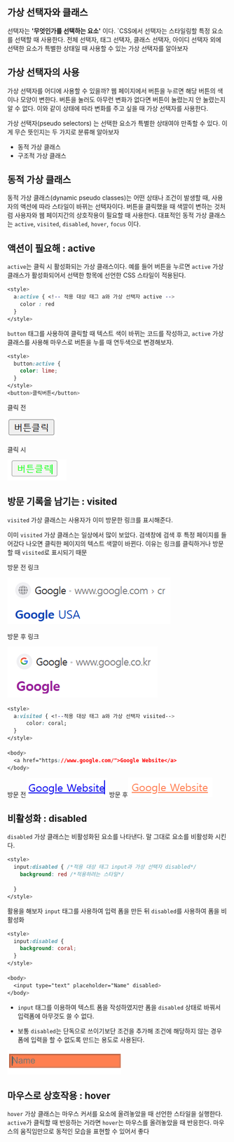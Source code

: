 ## 가상 선택자와 클래스

선택자는 **'무엇인가를 선택하는 요소'** 이다. `CSS에서 선택자는 스타일링할 특정 요소를 선택할 때 사용한다. 전체 선택자, 태그 선택자, 클래스 선택자, 아이디 선택자 외에 선택한 요소가 특별한 상태일 때 사용할 수 있는 가상 선택자를 알아보자

## 가상 선택자의 사용

가상 선택자를 어디에 사용할 수 있을까? 웹 페이지에서 버튼을 누르면 해당 버튼의 색이나 모양이 변한다. 버튼을 눌러도 아무런 변화가 없다면 버튼이 눌렸는지 안 눌렸는지 알 수 없다. 이와 같이 상태에 따라 변화를 주고 싶을 때 가상 선택자를 사용한다.

가상 선택자(pseudo selectors)
는 선택한 요소가 특별한 상태여야 만족할 수 있다. 이게 무슨 뜻인지는 두 가지로 분류해 알아보자

- 동적 가상 클래스
- 구조적 가상 클래스

## 동적 가상 클래스

동적 가상 클래스(dynamic pseudo classes)는 어떤 상태나 조건이 발생할 때, 사용자의 액션에 따라 스타일이 바뀌는 선택자이다. 버튼을 클릭했을 때 색깔이 변하는 것처럼 사용자와 웹 페이지간의 상호작용이 필요할 때 사용한다. 대표적인 동적 가상 클래스는 `active`, `visited`, `disabled`, `hover`, `focus` 이다.

## 액션이 필요해 : active

`active`는 클릭 시 활성화되는 가상 클래스이다. 예를 들어 버튼을 누르면 `active` 가상 클래스가 활성화되어서 선택한 항목에 선언한 CSS 스타일이 적용된다.

```css
<style>
  a:active { <!-- 적용 대상 태그 a와 가상 선택자 active -->
    color : red
  }
</style>
```

`button` 태그를 사용하여 클릭할 때 텍스트 색이 바뀌는 코드를 작성하고, `active` 가상 클래스를 사용해 마우스로 버튼을 누를 때 연두색으로 변경해보자.

```css
<style>
  button:active {
    color: lime;
  }
</style>
<button>클릭버튼</button>
```

클릭 전

<img src="css2.png">

클릭 시

<img src="css1.png">


## 방문 기록을 남기는 : visited

`visited` 가상 클래스는 사용자가 이미 방문한 링크를 표시해준다.

이미 `visited` 가상 클래스는 일상에서 많이 보았다. 검색창에 검색 후 특정 페이지를 들어갔다 나오면 클릭한 페이지의 텍스트 색깔이 바뀐다. 이유는 링크를 클릭하거나 방문할 때 `visited`로 표시되기 때문


방문 전 링크 

<img src="css4.png">


방문 후 링크

<img src="css3.png">





```css
<style>
  a:visited { <!--적용 대상 태그 a와 가상 선택자 visited-->
      color: coral;
  }
</style>

<body>
  <a href="https://www.google.com/">Google Website</a>
</body>
```

방문 전<img src="css5.png"> 방문 후<img src="css6.png">


## 비활성화 : disabled

`disabled` 가상 클래스는 비활성화된 요소를 나타낸다. 말 그대로 요소를 비활성화 시킨다.

```css
<style>
  input:disabled { /*적용 대상 태그 input과 가상 선택자 disabled*/
    background: red /*적용하려는 스타일*/
    
  }
</style>
```

활용을 해보자 `input` 태그를 사용하여 입력 폼을 만든 뒤 `disabled`를 사용하여 폼을 비활성화 

```css
<style>
  input:disabled {
    background: coral;
  }
</style>

<body>
  <input type="text" placeholder="Name" disabled>
</body>
```

- `input` 태그를 이용하여 텍스트 폼을 작성하였지만 폼을 `disabled` 상태로 바꿔서 입력폼에 아무것도 쓸 수 없다. 

- 보통 `disabled`는 단독으로 쓰이기보단 조건을 추가해 조건에 해당하지 않는 경우 폼에 입력을 할 수 없도록 만드는 용도로 사용된다.


<img src="css7.png">


## 마우스로 상호작용 : hover

`hover` 가상 클래스는 마우스 커서를 요소에 올려놓았을 때 선언한 스타일을 실행한다. `active`가 클릭할 때 반응하는 거라면 `hover`는 마우스를 올려놓았을 때 반응한다. 마우스의 움직임만으로 동적인 모습을 표현할 수 있어서 좋다